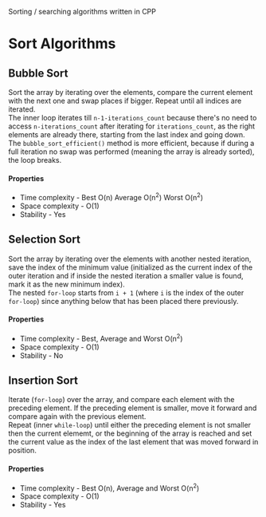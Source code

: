 Sorting / searching algorithms written in CPP

# Sort Algorithms

## Bubble Sort

Sort the array by iterating over the elements, compare the current element with the next one and swap places if bigger. Repeat until all indices are iterated.
<br>The inner loop iterates till `n-1-iterations_count` because there's no need to access `n-iterations_count` after iterating for `iterations_count`, as the right elements are already there, starting from the last index and going down.<br>The `bubble_sort_efficient()` method is more efficient, because if during a full iteration no swap was performed (meaning the array is already sorted), the loop breaks.

#### Properties
* Time complexity - Best O(n) Average O(n<sup>2</sup>) Worst O(n<sup>2</sup>)
* Space complexity - O(1)
* Stability - Yes

## Selection Sort

Sort the array by iterating over the elements with another nested iteration, save the index of the minimum value (initialized as the current index of the outer iteration and if inside the nested iteration a smaller value is found, mark it as the new minimum index).<br>The nested `for-loop` starts from `i + 1` (where `i` is the index of the outer `for-loop`) since anything below that has been placed there previously.

#### Properties
* Time complexity - Best, Average and Worst O(n<sup>2</sup>)
* Space complexity - O(1)
* Stability - No

## Insertion Sort

Iterate (`for-loop`) over the array, and compare each element with the preceding element. If the preceding element is smaller, move it forward and compare again with the previous element.<br>Repeat (inner `while-loop`) until either the preceding element is not smaller then the current elememt, or the beginning of the array is reached and set the current value as the index of the last element that was moved forward in position.

#### Properties
* Time complexity - Best O(n), Average and Worst O(n<sup>2</sup>)
* Space complexity - O(1)
* Stability - Yes
